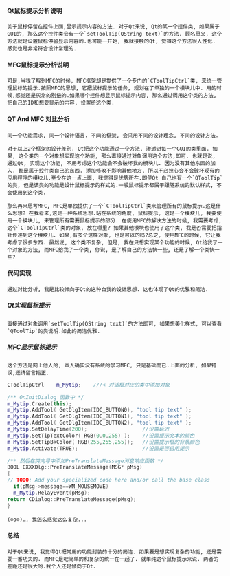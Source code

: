 #### Qt鼠标提示分析说明

    关于鼠标停留在控件上面,显示提示内容的方法. 对于Qt来说, Qt的某一个控件类, 如果属于GUI的, 那么这个控件类会有一个`setToolTip(QString text)`的方法. 顾名思义, 这个方法就是设置鼠标停留显示内容的.也可能一开始, 我就接触的Qt, 觉得这个方法很人性化. 感觉也是非常符合设计常理的.

#### MFC鼠标提示分析说明

    可是,当我了解到MFC的时候, MFC框架却是提供了一个专门的`CToolTipCtrl`类, 来统一管理鼠标的提示.按照MFC的思想, 它把鼠标提示的任务, 规划在了单独的一个模块儿中. 用的时候,感觉还是灰常的别扭的.如果哪个控件想显示鼠标提示内容, 那么通过调用这个类的方法, 把自己的ID和想要显示的内容, 设置给这个类.
#### QT And MFC 对比分析

    同一个功能需求, 同一个设计语言. 不同的框架, 会采用不同的设计理念, 不同的设计方法.
    
    对于以上2个框架的设计差别. Qt把这个功能通过一个方法, 渗透进每一个GUI的类里面. 如果, 这个类的一个对象想实现这个功能, 那么直接通过对象调用这个方法,即可. 也就是说, 通过Qt, 实现这个功能, 不用考虑这个功能会不会破坏我的模块儿. 因为没有其他东西的加入. 都是属于控件类自己的东西. 添加修改不影响其他地方, 所以不必担心会不会破坏现有的应用程序的模块儿.至少在这一点上面, 我觉得是优势所在.即使Qt 自己也有一个`QToolTip`的类, 但是该类的功能是设计鼠标提示的样式的.一般鼠标提示都属于跟随系统的默认样式, 不会使用到这个类.

    那么再来思考MFC, MFC是单独提供了一个`CToolTipCtrl`类来管理所有的鼠标提示.这是什么思想? 在我看来,这是一种系统思想.站在系统的角度, 鼠标提示, 这是一个模块儿, 我要使用一个模块儿, 来管理所有需要鼠标提示的部分. 在使用MFC的解决方法的时候, 我需要考虑, 这个`CToolTipCtrl`类的对象, 放在哪里? 如果其他模块也使用了这个类, 我是否需要把指针传递到这个模块儿. 如果,有多个这样对象, 也是可以的吗?总之, 使用MFC的时候, 它让我考虑了很多东西. 虽然说, 这个类不复杂, 但是, 我在只想实现某个功能的时候, Qt给我了一个对象的方法, 而MFC给我了一个类, 你说, 是了解自己的方法快一些, 还是了解一个类快一些?

#### 代码实现

    通过对比分析, 我是比较倾向于Qt的这种自我的设计思想. 这也体现了Qt的优雅和简洁.

##### Qt实现鼠标提示
    
    直接通过对象调用`setToolTip(QString text)`的方法即可, 如果想美化样式, 可以查看`QToolTip`的类说明.如此的简洁优雅.

##### MFC显示鼠标提示

    这个方法是网上他人的, 本人确实没有系统的学习MFC, 只是基础而已.上面的分析, 如果错误,还请留言指正.

```cpp
CToolTipCtrl    m_Mytip;    ///< 对话框对应的类中添加对象

/** OnInitDialog 函数中 */
m_Mytip.Create(this);
m_Mytip.AddTool( GetDlgItem(IDC_BUTTON0), "tool tip text" ); 
m_Mytip.AddTool( GetDlgItem(IDC_BUTTON1), "tool tip text" ); 
m_Mytip.AddTool( GetDlgItem(IDC_BUTTON2), "tool tip text" ); 
m_Mytip.SetDelayTime(200);                  //设置延迟
m_Mytip.SetTipTextColor( RGB(0,0,255) );    //设置提示文本的颜色
m_Mytip.SetTipBkColor( RGB(255,255,255));   //设置提示框的背景颜色
m_Mytip.Activate(TRUE);                     //设置是否启用提示

/** 然后在类向导中添加PreTranslateMessage消息响应函数 */
BOOL CXXXDlg::PreTranslateMessage(MSG* pMsg)
{
// TODO: Add your specialized code here and/or call the base class
  if(pMsg->message==WM_MOUSEMOVE)
  m_Mytip.RelayEvent(pMsg);
return CDialog::PreTranslateMessage(pMsg);
}
```

    (⊙o⊙)…, 我怎么感觉这么复杂...

#### 总结

    对于Qt来说, 我觉得Qt把常用的功能封装的十分的简洁. 如果要是想实现复杂的功能, 还是需要一番功夫的. 而MFC是吧简单的和复杂的统一在一起了. 就单纯这个鼠标提示来说. 两者的差距还是很大的.我个人还是倾向于Qt.
